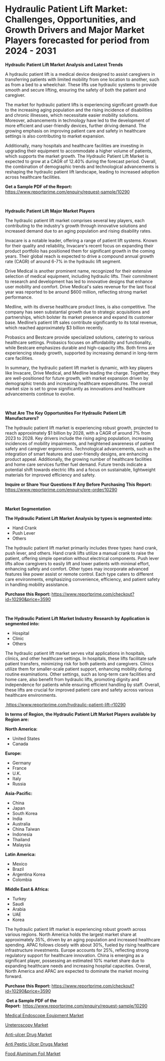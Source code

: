 <p><h1>Hydraulic Patient Lift Market: Challenges, Opportunities, and Growth Drivers and Major Market Players forecasted for period from 2024 - 2031</h1></p><p><strong>Hydraulic Patient Lift Market Analysis and Latest Trends</strong></p>
<p><p>A hydraulic patient lift is a medical device designed to assist caregivers in transferring patients with limited mobility from one location to another, such as from a bed to a wheelchair. These lifts use hydraulic systems to provide smooth and secure lifting, ensuring the safety of both the patient and caregiver. </p><p>The market for hydraulic patient lifts is experiencing significant growth due to the increasing aging population and the rising incidence of disabilities and chronic illnesses, which necessitate easier mobility solutions. Moreover, advancements in technology have led to the development of more efficient and user-friendly devices, further driving demand. The growing emphasis on improving patient care and safety in healthcare settings is also contributing to market expansion. </p><p>Additionally, many hospitals and healthcare facilities are investing in upgrading their equipment to accommodate a higher volume of patients, which supports the market growth. The Hydraulic Patient Lift Market is expected to grow at a CAGR of 12.40% during the forecast period. Overall, the combination of demographic trends and technological advancements is reshaping the hydraulic patient lift landscape, leading to increased adoption across healthcare facilities.</p></p>
<p><strong>Get a Sample PDF of the Report:&nbsp;</strong> <a href="https://www.reportprime.com/enquiry/request-sample/10290">https://www.reportprime.com/enquiry/request-sample/10290</a></p>
<p>&nbsp;</p>
<p><strong>Hydraulic Patient Lift Major Market Players</strong></p>
<p><p>The hydraulic patient lift market comprises several key players, each contributing to the industry's growth through innovative solutions and increased demand due to an aging population and rising disability rates. </p><p>Invacare is a notable leader, offering a range of patient lift systems. Known for their quality and reliability, Invacare's recent focus on expanding their product portfolio has positioned them for significant growth in the coming years. Their global reach is expected to drive a compound annual growth rate (CAGR) of around 6-7% in the hydraulic lift segment.</p><p>Drive Medical is another prominent name, recognized for their extensive selection of medical equipment, including hydraulic lifts. Their commitment to research and development has led to innovative designs that enhance user mobility and comfort. Drive Medical's sales revenue for the last fiscal year was reported to be around $600 million, reflecting strong market performance.</p><p>Medline, with its diverse healthcare product lines, is also competitive. The company has seen substantial growth due to strategic acquisitions and partnerships, which bolster its market presence and expand its customer base. Medline’s patient lift sales contribute significantly to its total revenue, which reached approximately $3 billion recently.</p><p>Probasics and Bestcare provide specialized solutions, catering to various healthcare settings. Probasics focuses on affordability and functionality, while Bestcare emphasizes durable and high-capacity lifts. Both firms are experiencing steady growth, supported by increasing demand in long-term care facilities.</p><p>In summary, the hydraulic patient lift market is dynamic, with key players like Invacare, Drive Medical, and Medline leading the charge. Together, they are well-positioned for future growth, with market expansion driven by demographic trends and increasing healthcare expenditures. The overall market size is set to grow significantly as innovations and healthcare advancements continue to evolve.</p></p>
<p>&nbsp;</p>
<p><strong>What Are The Key Opportunities For Hydraulic Patient Lift Manufacturers?</strong></p>
<p><p>The hydraulic patient lift market is experiencing robust growth, projected to reach approximately $1 billion by 2028, with a CAGR of around 7% from 2023 to 2028. Key drivers include the rising aging population, increasing incidences of mobility impairments, and heightened awareness of patient safety and caregiver ergonomics. Technological advancements, such as the integration of smart features and user-friendly designs, are enhancing product appeal. Additionally, the growing number of healthcare facilities and home care services further fuel demand. Future trends indicate a potential shift towards electric lifts and a focus on sustainable, lightweight materials for improved efficiency and safety.</p></p>
<p><strong>Inquire or Share Your Questions If Any Before Purchasing This Report:</strong> <a href="https://www.reportprime.com/enquiry/pre-order/10290">https://www.reportprime.com/enquiry/pre-order/10290</a></p>
<p>&nbsp;</p>
<p><strong>Market Segmentation</strong></p>
<p><strong>The Hydraulic Patient Lift Market Analysis by types is segmented into:</strong></p>
<p><ul><li>Hand Crank</li><li>Push Lever</li><li>Others</li></ul></p>
<p><p>The hydraulic patient lift market primarily includes three types: hand crank, push lever, and others. Hand crank lifts utilize a manual crank to raise the patient, offering simple operation without electrical components. Push lever lifts allow caregivers to easily lift and lower patients with minimal effort, enhancing safety and comfort. Other types may incorporate advanced features like power assist or remote control. Each type caters to different care environments, emphasizing convenience, efficiency, and patient safety in handling mobility assistance.</p></p>
<p><strong>Purchase this Report:&nbsp;</strong><a href="https://www.reportprime.com/checkout?id=10290&price=3590">https://www.reportprime.com/checkout?id=10290&price=3590</a></p>
<p>&nbsp;</p>
<p><strong>The Hydraulic Patient Lift Market Industry Research by Application is segmented into:</strong></p>
<p><ul><li>Hospital</li><li>Clinic</li><li>Others</li></ul></p>
<p><p>The hydraulic patient lift market serves vital applications in hospitals, clinics, and other healthcare settings. In hospitals, these lifts facilitate safe patient transfers, minimizing risk for both patients and caregivers. Clinics utilize them for smaller-scale patient support, enhancing mobility during routine examinations. Other settings, such as long-term care facilities and home care, also benefit from hydraulic lifts, promoting dignity and independence for patients while ensuring efficient handling by staff. Overall, these lifts are crucial for improved patient care and safety across various healthcare environments.</p></p>
<p><a href="https://www.reportprime.com/hydraulic-patient-lift-r10290">&nbsp;https://www.reportprime.com/hydraulic-patient-lift-r10290</a></p>
<p><strong>In terms of Region, the Hydraulic Patient Lift Market Players available by Region are:</strong></p>
<p>
    <p> <strong> North America: </strong>
        <ul>
            <li>United States</li>
            <li>Canada</li>
        </ul>
        </p> 
    <p> <strong> Europe: </strong>
        <ul>
            <li>Germany</li>
            <li>France</li>
            <li>U.K.</li>
            <li>Italy</li>
            <li>Russia</li>
        </ul>
        </p> 
    <p> <strong> Asia-Pacific: </strong>
        <ul>
            <li>China</li>
            <li>Japan</li>
            <li>South Korea</li>
            <li>India</li>
            <li>Australia</li>
            <li>China Taiwan</li>
            <li>Indonesia</li>
            <li>Thailand</li>
            <li>Malaysia</li>
        </ul>
        </p> 
    <p> <strong> Latin America: </strong>
        <ul>
            <li>Mexico</li>
            <li>Brazil</li>
            <li>Argentina Korea</li>
            <li>Colombia</li>
        </ul>
        </p> 
    <p> <strong> Middle East & Africa: </strong>
        <ul>
            <li>Turkey</li>
            <li>Saudi</li>
            <li>Arabia</li>
            <li>UAE</li>
            <li>Korea</li>
        </ul>
    </p>
    </p>
<p><p>The hydraulic patient lift market is experiencing robust growth across various regions. North America holds the largest market share at approximately 35%, driven by an aging population and increased healthcare spending. APAC follows closely with about 30%, fueled by rising healthcare infrastructure investments. Europe accounts for 25%, reflecting strong regulatory support for healthcare innovation. China is emerging as a significant player, possessing an estimated 10% market share due to expanding healthcare needs and increasing hospital capacities. Overall, North America and APAC are expected to dominate the market moving forward.</p></p>
<p><strong>Purchase this Report: </strong><a href="https://www.reportprime.com/checkout?id=10290&price=3590">https://www.reportprime.com/checkout?id=10290&price=3590</a></p>
<p>&nbsp;<strong>Get a Sample PDF of the Report:&nbsp;&nbsp;</strong><a href="https://www.reportprime.com/enquiry/request-sample/10290">https://www.reportprime.com/enquiry/request-sample/10290</a></p>
<p><strong></strong></p>
<p><p><a href="https://github.com/prosalinda88/Market-Research-Report-List-6/blob/main/medical-endoscope-equipment-market.md">Medical Endoscope Equipment Market</a></p><p><a href="https://www.linkedin.com/pulse/ureteroscopy-market-global-regional-analysis-focus-region-c1foe?trackingId=0v0iU%2BoEQ7mOt6Qmkd1Alw%3D%3D">Ureteroscopy Market</a></p><p><a href="https://issuu.com/reportprime-2/docs/anti-ulcer-drug-market-size-2030.pp_7789b5b336e1a1">Anti-ulcer Drug Market</a></p><p><a href="https://issuu.com/reportprime-2/docs/anti-peptic-ulcer-drugs-market-size_741c8238dfd4c8">Anti Peptic Ulcer Drugs Market</a></p><p><a href="https://www.linkedin.com/pulse/deep-dive-food-aluminum-foil-market-itstrends-segmentation-competitive-iklcc?trackingId=XRz5MRl%2BSIi%2BMWqjuEj4Kg%3D%3D">Food Aluminum Foil Market</a></p></p>